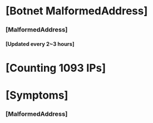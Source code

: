 # [Botnet MalformedAddress]
### [MalformedAddress]
#### [Updated every 2~3 hours]

# [Counting 1093 IPs]

# [Symptoms] 
###   [MalformedAddress]
